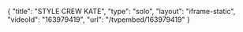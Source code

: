 {
    "title": "STYLE CREW KATE",
    "type": "solo",
    "layout": "iframe-static",
    "videoId": "163979419",
    "url": "\/tvpembed\/163979419"
}